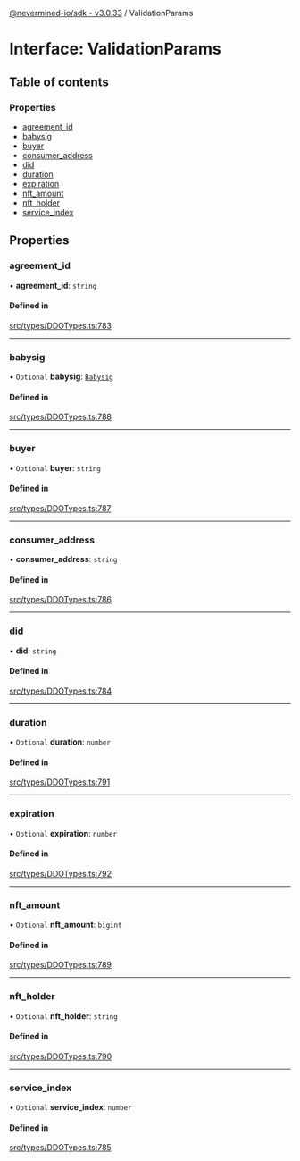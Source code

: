 [@nevermined-io/sdk - v3.0.33](../code-reference.md) / ValidationParams

# Interface: ValidationParams

## Table of contents

### Properties

- [agreement_id](ValidationParams.md#agreement_id)
- [babysig](ValidationParams.md#babysig)
- [buyer](ValidationParams.md#buyer)
- [consumer_address](ValidationParams.md#consumer_address)
- [did](ValidationParams.md#did)
- [duration](ValidationParams.md#duration)
- [expiration](ValidationParams.md#expiration)
- [nft_amount](ValidationParams.md#nft_amount)
- [nft_holder](ValidationParams.md#nft_holder)
- [service_index](ValidationParams.md#service_index)

## Properties

### agreement_id

• **agreement_id**: `string`

#### Defined in

[src/types/DDOTypes.ts:783](https://github.com/nevermined-io/sdk-js/blob/dda0d3b9d354dc639765282b5c8e9aea02544763/src/types/DDOTypes.ts#L783)

---

### babysig

• `Optional` **babysig**: [`Babysig`](Babysig.md)

#### Defined in

[src/types/DDOTypes.ts:788](https://github.com/nevermined-io/sdk-js/blob/dda0d3b9d354dc639765282b5c8e9aea02544763/src/types/DDOTypes.ts#L788)

---

### buyer

• `Optional` **buyer**: `string`

#### Defined in

[src/types/DDOTypes.ts:787](https://github.com/nevermined-io/sdk-js/blob/dda0d3b9d354dc639765282b5c8e9aea02544763/src/types/DDOTypes.ts#L787)

---

### consumer_address

• **consumer_address**: `string`

#### Defined in

[src/types/DDOTypes.ts:786](https://github.com/nevermined-io/sdk-js/blob/dda0d3b9d354dc639765282b5c8e9aea02544763/src/types/DDOTypes.ts#L786)

---

### did

• **did**: `string`

#### Defined in

[src/types/DDOTypes.ts:784](https://github.com/nevermined-io/sdk-js/blob/dda0d3b9d354dc639765282b5c8e9aea02544763/src/types/DDOTypes.ts#L784)

---

### duration

• `Optional` **duration**: `number`

#### Defined in

[src/types/DDOTypes.ts:791](https://github.com/nevermined-io/sdk-js/blob/dda0d3b9d354dc639765282b5c8e9aea02544763/src/types/DDOTypes.ts#L791)

---

### expiration

• `Optional` **expiration**: `number`

#### Defined in

[src/types/DDOTypes.ts:792](https://github.com/nevermined-io/sdk-js/blob/dda0d3b9d354dc639765282b5c8e9aea02544763/src/types/DDOTypes.ts#L792)

---

### nft_amount

• `Optional` **nft_amount**: `bigint`

#### Defined in

[src/types/DDOTypes.ts:789](https://github.com/nevermined-io/sdk-js/blob/dda0d3b9d354dc639765282b5c8e9aea02544763/src/types/DDOTypes.ts#L789)

---

### nft_holder

• `Optional` **nft_holder**: `string`

#### Defined in

[src/types/DDOTypes.ts:790](https://github.com/nevermined-io/sdk-js/blob/dda0d3b9d354dc639765282b5c8e9aea02544763/src/types/DDOTypes.ts#L790)

---

### service_index

• `Optional` **service_index**: `number`

#### Defined in

[src/types/DDOTypes.ts:785](https://github.com/nevermined-io/sdk-js/blob/dda0d3b9d354dc639765282b5c8e9aea02544763/src/types/DDOTypes.ts#L785)
